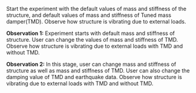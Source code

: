 Start the experiment with the default values of mass and stiffness of the structure, and default values of mass and stiffness of Tuned mass damper(TMD). Observe how structure is vibrating due to external loads.

**Observation 1:** Experiment starts with default mass and stiffness of structure. User can change the values of mass and stiffness of TMD. Observe how structure is vibrating due to external loads with TMD and without TMD.

**Observation 2:** In this stage, user can change mass and stiffness of structure as well as mass and stiffness of TMD. User can also change the damping value of TMD and earthquake data. Observe how structure is vibrating due to external loads with TMD and without TMD. 
